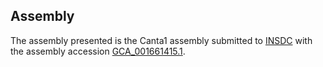 

Assembly
--------

The assembly presented is the Canta1 assembly submitted to
[INSDC](http://www.insdc.org) with the assembly accession
[GCA\_001661415.1](http://www.ebi.ac.uk/ena/data/view/GCA_001661415.1).
